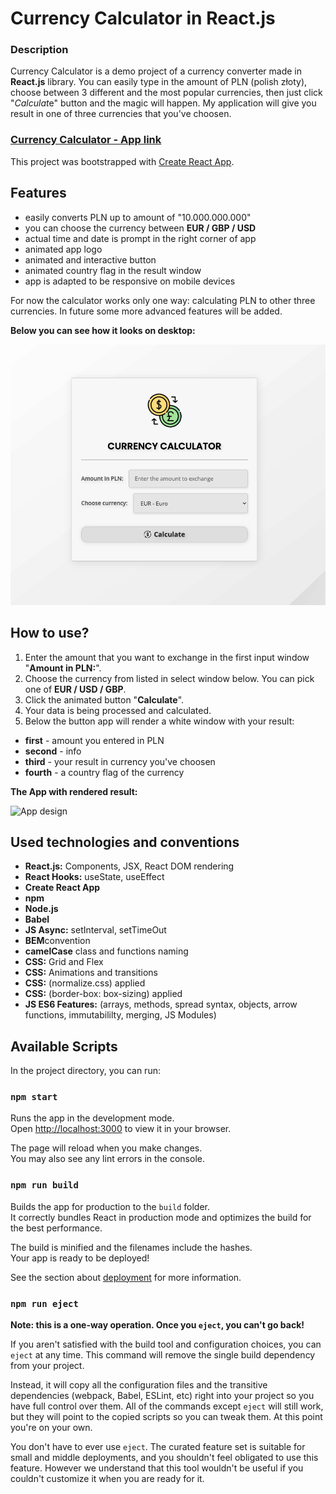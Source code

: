 # Currency Calculator in React.js

### **Description**

Currency Calculator is a demo project of a currency converter made in **React.js** library. You can easily type in the amount of PLN (polish złoty), choose between 3 different and the most popular currencies, then just click "*Calculat*e" button and the magic will happen. My application will give you result in one of three currencies that you've choosen.

### **[Currency Calculator - App link](https://traczoskar.github.io/currency_calculator_react/)**

This project was bootstrapped with [Create React App](https://github.com/facebook/create-react-app).

## Features

- easily converts PLN up to amount of "10.000.000.000"
- you can choose the currency between **EUR / GBP / USD**
- actual time and date is prompt in the right corner of app
- animated app logo
- animated and interactive button
- animated country flag in the result window
- app is adapted to be responsive on mobile devices

For now the calculator works only one way: calculating PLN to other three currencies. In future some more advanced features will be added.

**Below you can see how it looks on desktop:**

![App design](/app_start.png)

## How to use?

1. Enter the amount that you want to exchange in the first input window "**Amount in PLN:**".
2. Choose the currency from listed in select window below. You can pick one of **EUR / USD / GBP**.
3. Click the animated button "**Calculate**".
4. Your data is being processed and calculated.
5. Below the button app will render a white window with your result:

- **first** - amount you entered in PLN
- **second** - info
- **third** - your result in currency you've choosen
- **fourth** - a country flag of the currency

**The App with rendered result:**

![App design](/currency_calculator_gif.gif)

## Used technologies and conventions

- **React.js:** Components, JSX, React DOM rendering
- **React Hooks:** useState, useEffect
- **Create React App**
- **npm**
- **Node.js**
- **Babel**
- **JS Async:** setInterval, setTimeOut
- **BEM**convention
- **camelCase** class and functions naming
- **CSS:** Grid and Flex
- **CSS:** Animations and transitions
- **CSS:** (normalize.css) applied
- **CSS:** (border-box: box-sizing) applied
- **JS ES6 Features:** (arrays, methods, spread syntax, objects, arrow functions, immutabililty, merging, JS Modules)

## Available Scripts

In the project directory, you can run:

### `npm start`

Runs the app in the development mode.\
Open [http://localhost:3000](http://localhost:3000) to view it in your browser.

The page will reload when you make changes.\
You may also see any lint errors in the console.

### `npm run build`

Builds the app for production to the `build` folder.\
It correctly bundles React in production mode and optimizes the build for the best performance.

The build is minified and the filenames include the hashes.\
Your app is ready to be deployed!

See the section about [deployment](https://facebook.github.io/create-react-app/docs/deployment) for more information.

### `npm run eject`

**Note: this is a one-way operation. Once you `eject`, you can't go back!**

If you aren't satisfied with the build tool and configuration choices, you can `eject` at any time. This command will remove the single build dependency from your project.

Instead, it will copy all the configuration files and the transitive dependencies (webpack, Babel, ESLint, etc) right into your project so you have full control over them. All of the commands except `eject` will still work, but they will point to the copied scripts so you can tweak them. At this point you're on your own.

You don't have to ever use `eject`. The curated feature set is suitable for small and middle deployments, and you shouldn't feel obligated to use this feature. However we understand that this tool wouldn't be useful if you couldn't customize it when you are ready for it.

